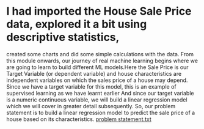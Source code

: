 # I had imported the House Sale Price data, explored it a bit using descriptive statistics,
created some charts and did some simple calculations with the data. 
From this module onwards, our journey of real machine learning begins
where we are going to learn to build different ML models.Here the Sale Price is our Target
Variable (or dependent variable) and house characteristics are independent variables on which 
the sales price of a house may depend.
Since we have a target variable for this model, this is an example of supervised learning as we have learnt earlier 
And since our target variable is a numeric continuous variable, we will build a linear regression model which we will 
cover in greater detail subsequently.
So, our problem statement is to build a linear regression model to predict the sale price of a house based on its characteristics.
[problem statement.txt](https://github.com/Jan4havi/data_science_Pr/files/11634231/problem.statement.txt)
